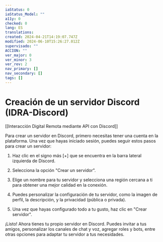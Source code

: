 ```yaml
---
iaStatus: 0
iaStatus_Model: ""
a11y: 0
checked: 0
lang: ES
translations: 
created: 2024-04-21T14:19:07.747Z
modified: 2024-06-10T15:26:27.012Z
supervisado: ""
ACCION: ""
ver_major: 0
ver_minor: 3
ver_rev: 2
nav_primary: []
nav_secondary: []
tags: []
---
```

# Creación de un servidor Discord (IDRA-Discord)

[[Interacción Digital Remota mediante API con Discord]]

Para crear un servidor en Discord, primero necesitas tener una cuenta en la plataforma. Una vez que hayas iniciado sesión, puedes seguir estos pasos para crear un servidor:

1. Haz clic en el signo más [+] que se encuentra en la barra lateral izquierda de Discord. 

2. Selecciona la opción "Crear un servidor".

3. Elige un nombre para tu servidor y selecciona una región cercana a ti para obtener una mejor calidad en la conexión.

4. Puedes personalizar la configuración de tu servidor, como la imagen de perfil, la descripción, y la privacidad (pública o privada).

5. Una vez que hayas configurado todo a tu gusto, haz clic en "Crear servidor".

¡Listo! Ahora tienes tu propio servidor en Discord. Puedes invitar a tus amigos, personalizar los canales de chat y voz, agregar roles y bots, entre otras opciones para adaptar tu servidor a tus necesidades.
